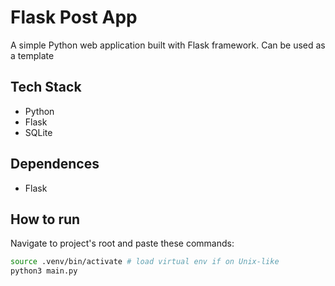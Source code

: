# Flask Post App

A simple Python web application built with Flask framework. Can be used as a template

## Tech Stack

* Python
* Flask
* SQLite

## Dependences

* Flask

## How to run

Navigate to project's root and paste these commands:

```bash
source .venv/bin/activate # load virtual env if on Unix-like
python3 main.py
```                        

